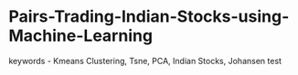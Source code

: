 # Pairs-Trading-Indian-Stocks-using-Machine-Learning
keywords - Kmeans Clustering, Tsne, PCA, Indian Stocks, Johansen test
